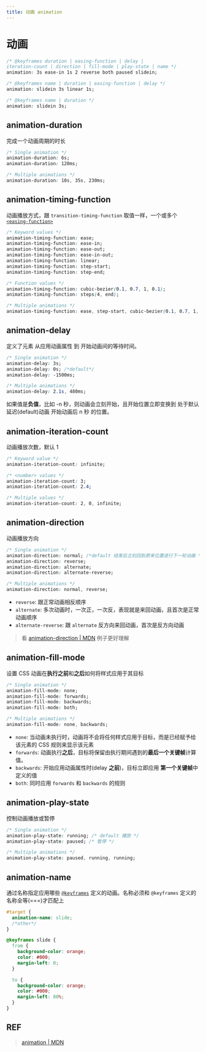 ```yaml
---
title: 动画 animation
---
```


# 动画

```css
/* @keyframes duration | easing-function | delay |
iteration-count | direction | fill-mode | play-state | name */
animation: 3s ease-in 1s 2 reverse both paused slidein;

/* @keyframes name | duration | easing-function | delay */
animation: slidein 3s linear 1s;

/* @keyframes name | duration */
animation: slidein 3s;
```

## animation-duration

完成一个动画周期的时长

```css
/* Single animation */
animation-duration: 6s;
animation-duration: 120ms;

/* Multiple animations */
animation-duration: 10s, 35s, 230ms;
```

## animation-timing-function

动画播放方式，跟 `transition-timing-function` 取值一样，一个或多个 [`<easing-function>`](https://developer.mozilla.org/en-US/docs/Web/CSS/easing-function)

```css
/* Keyword values */
animation-timing-function: ease;
animation-timing-function: ease-in;
animation-timing-function: ease-out;
animation-timing-function: ease-in-out;
animation-timing-function: linear;
animation-timing-function: step-start;
animation-timing-function: step-end;

/* Function values */
animation-timing-function: cubic-bezier(0.1, 0.7, 1, 0.1);
animation-timing-function: steps(4, end);

/* Multiple animations */
animation-timing-function: ease, step-start, cubic-bezier(0.1, 0.7, 1, 0.1);
```

## animation-delay

定义了元素 从应用动画属性 到 开始动画间的等待时间。

```css
/* Single animation */
animation-delay: 3s;
animation-delay: 0s; /*default*/
animation-delay: -1500ms;

/* Multiple animations */
animation-delay: 2.1s, 480ms;
```

如果值是**负值**，比如 -n 秒，则动画会立刻开始，且开始位置立即变换到 处于默认延迟(default)动画 开始动画后 n 秒 的位置。

## animation-iteration-count

动画播放次数，默认 1

```css
/* Keyword value */
animation-iteration-count: infinite;

/* <number> values */
animation-iteration-count: 3;
animation-iteration-count: 2.4;

/* Multiple values */
animation-iteration-count: 2, 0, infinite;
```

## animation-direction

动画播放方向

```css
/* Single animation */
animation-direction: normal; /*default 结束后立刻回到原来位置进行下一轮动画 */
animation-direction: reverse;
animation-direction: alternate;
animation-direction: alternate-reverse;

/* Multiple animations */
animation-direction: normal, reverse;
```

- `reverse`: 跟正常动画相反顺序
- `alternate`: 多次动画时，一次正，一次反，表现就是来回动画，且首次是正常动画顺序
- `alternate-reverse`: 跟 `alternate` 反方向来回动画，首次是反方向动画

> 看 [animation-direction | MDN](https://developer.mozilla.org/en-US/docs/Web/CSS/animation-direction) 例子更好理解

## animation-fill-mode

设置 CSS 动画在**执行之前**和**之后**如何将样式应用于其目标

```css
/* Single animation */
animation-fill-mode: none;
animation-fill-mode: forwards;
animation-fill-mode: backwards;
animation-fill-mode: both;

/* Multiple animations */
animation-fill-mode: none, backwards;
```

- `none`: 当动画未执行时，动画将不会将任何样式应用于目标，而是已经赋予给该元素的 CSS 规则来显示该元素
- `forwards`: 动画执行**之后**，目标将保留由执行期间遇到的**最后一个关键帧**计算值。
- `backwards`: 开始应用动画属性时(delay **之前**)，目标立即应用 **第一个关键帧**中定义的值
- `both`: 同时应用 `forwards` 和 `backwards` 的规则

## animation-play-state

控制动画播放或暂停

```css
/* Single animation */
animation-play-state: running; /* default 播放 */
animation-play-state: paused; /* 暂停 */

/* Multiple animations */
animation-play-state: paused, running, running;
```

## animation-name

通过名称指定应用哪些 [`@keyframes`](https://developer.mozilla.org/en-US/docs/Web/CSS/@keyframes) 定义的动画。名称必须和 `@keyframes` 定义的名称全等(===)才匹配上

```css
#target {
  animation-name: slide;
  /*other*/
}

@keyframes slide {
  from {
    background-color: orange;
    color: #000;
    margin-left: 0;
  }

  to {
    background-color: orange;
    color: #000;
    margin-left: 80%;
  }
}
```

## REF

> [animation | MDN](https://developer.mozilla.org/en-US/docs/Web/CSS/animation)
